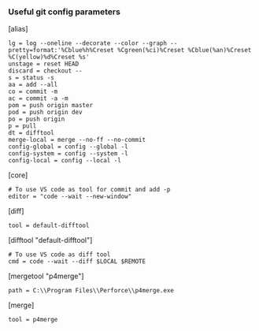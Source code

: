 ### Useful git config parameters ###

[alias]
```
lg = log --oneline --decorate --color --graph --pretty=format:'%Cblue%h%Creset %Cgreen(%ci)%Creset %Cblue(%an)%Creset %C(yellow)%d%Creset %s'
unstage = reset HEAD
discard = checkout --
s = status -s
aa = add --all
co = commit -m
ac = commit -a -m
pom = push origin master
pod = push origin dev
po = push origin
p = pull
dt = difftool
merge-local = merge --no-ff --no-commit
config-global = config --global -l
config-system = config --system -l
config-local = config --local -l
```

[core]
```
# To use VS code as tool for commit and add -p
editor = "code --wait --new-window"
```

[diff]
```
tool = default-difftool
```

[difftool "default-difftool"]
```
# To use VS code as diff tool
cmd = code --wait --diff $LOCAL $REMOTE
```

[mergetool "p4merge"]
```
path = C:\\Program Files\\Perforce\\p4merge.exe
```
[merge]
```
tool = p4merge
```
